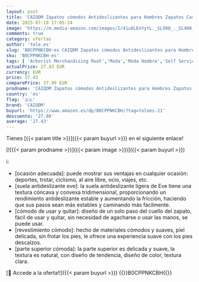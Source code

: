 ```yaml
---
layout: post
title: 'CAIQDM Zapatos cómodos Antideslizantes para Hombres Zapatos Casuales para Caminar Zapatos Casuales Retro Moda Ligera y Transpirable Zapatos de Jogging Moda Zapatos Casuales Azul 44 EU'
date: 2025-07-18 17:05:24
image: 'https://m.media-amazon.com/images/I/41u8LEnYytL._SL500_._SL400_.jpg'
comments: true
category: ofertas
author: 'tole.es'
slug: 'B0CPPNKCBH-es CAIQDM Zapatos cómodos Antideslizantes para Hombres...'
sku: 'B0CPPNKCBH-es'
tags: [ 'Arborist Merchandising Root','Moda','Moda Hombre','Self Service','Special Features Stores','Zapatillas casual para hombre','Zapatillas deportivas y de moda para hombre','Zapatos para hombre','Zapatos para hombres','c8538d25-3af9-48d3-aeff-5f3ce5572a36_0','c8538d25-3af9-48d3-aeff-5f3ce5572a36_9201','caiqdm','zapatos','🇪🇸', ]
actualPrice: 27.43 EUR
currency: EUR
price: 27.43
comparePrice: 37.99 EUR
prodname: 'CAIQDM Zapatos cómodos Antideslizantes para Hombres Zapatos Casuales para Caminar Zapatos Casuales Retro Moda Ligera y Transpirable Zapatos de Jogging Moda Zapatos Casuales Azul 44 EU'
country: 'es'
flag: '🇪🇸'
brand: 'CAIQDM'
buyurl: 'https://www.amazon.es/dp/B0CPPNKCBH/?tag=tolees-21'
descuento: '27.80'
average: '27.43'
---
```


Tienes [{{< param title >}}]({{< param buyurl >}}) en el siguiente enlace!

[![{{< param prodname >}}]({{< param image >}})]({{< param buyurl >}})

ℹ️:

- [ocasión adecuada]: puede mostrar sus ventajas en cualquier ocasión: deportes, trotar, ciclismo, al aire libre, ocio, viajes, etc.
- [suela antideslizante eve]: la suela antideslizante ligera de Eve tiene una textura cóncava y convexa tridimensional, proporcionando un rendimiento antideslizante estable y aumentando la fricción, haciendo que sus pasos sean más estables y caminando más fácilmente.
- [cómodo de usar y quitar]: diseño de un solo paso del cuello del zapato, fácil de usar y quitar, sin necesidad de agacharse o usar las manos, se puede usar.
- [revestimiento cómodo]: hecho de materiales cómodos y suaves, piel delicada, sin frotar los pies, le ofrece una experiencia suave con los pies descalzos.
- [parte superior cómoda]: la parte superior es delicada y suave, la textura es natural, con diseño de tendencia, diseño de color, textura clara.

[🛒 Accede a la oferta!!]({{< param buyurl >}})
{{<world>}}B0CPPNKCBH{{</world>}}
